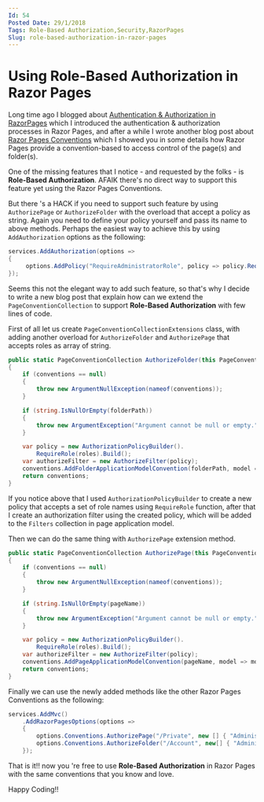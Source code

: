 ```yaml
---
Id: 54
Posted Date: 29/1/2018
Tags: Role-Based Authorization,Security,RazorPages 
Slug: role-based-authorization-in-razor-pages
---
```

# Using Role-Based Authorization in Razor Pages

Long time ago I blogged about [Authentication & Authorization in RazorPages](http://www.hishambinateya.com/authentication-and-authorization-in-razorpages) which I introduced the authentication & authorization processes in Razor Pages, and after a while I wrote another blog post about [Razor Pages Conventions](http://www.hishambinateya.com/razor-pages-conventions) which I showed you in some details how Razor Pages provide a convention-based to access control of the page(s) and folder(s).

One of the missing features that I notice - and requested by the folks - is **Role-Based Authorization**. AFAIK there's no direct way to support this feature yet using the Razor Pages Conventions.

But there 's a HACK if you need to support such feature by using `AuthorizePage` or `AuthorizeFolder` with the overload that accept a policy as string. Again you need to define your policy yourself and pass its name to above methods. Perhaps the easiest way to achieve this by using `AddAuthorization` options as the following:
```csharp
services.AddAuthorization(options =>
{ 
     options.AddPolicy("RequireAdministratorRole", policy => policy.RequireRole("Administrator"));
}); 
```
Seems this not the elegant way to add such feature, so that's why I decide to write a new blog post that explain how can we extend the `PageConventionCollection` to support **Role-Based Authorization** with few lines of code.

First of all let us create `PageConventionCollectionExtensions` class, with adding another overload for `AuthorizeFolder` and `AuthorizePage` that accepts roles as array of string.
```csharp
public static PageConventionCollection AuthorizeFolder(this PageConventionCollection conventions, string folderPath, string[] roles)
{
    if (conventions == null)
    {
        throw new ArgumentNullException(nameof(conventions));
    }

    if (string.IsNullOrEmpty(folderPath))
    {
        throw new ArgumentException("Argument cannot be null or empty.", nameof(folderPath));
    }

    var policy = new AuthorizationPolicyBuilder().
        RequireRole(roles).Build();
    var authorizeFilter = new AuthorizeFilter(policy);
    conventions.AddFolderApplicationModelConvention(folderPath, model => model.Filters.Add(authorizeFilter));
    return conventions;
}
```
If you notice above that I used `AuthorizationPolicyBuilder` to create a new policy that accepts a set of role names using `RequireRole` function, after that I create an authorization filter using the created policy, which will be added to the `Filters` collection in page application model.

Then we can do the same thing with `AuthorizePage` extension method.
```csharp
public static PageConventionCollection AuthorizePage(this PageConventionCollection conventions, string pageName, string[] roles)
{
    if (conventions == null)
    {
        throw new ArgumentNullException(nameof(conventions));
    }

    if (string.IsNullOrEmpty(pageName))
    {
        throw new ArgumentException("Argument cannot be null or empty.", nameof(pageName));
    }

    var policy = new AuthorizationPolicyBuilder().
        RequireRole(roles).Build();
    var authorizeFilter = new AuthorizeFilter(policy);
    conventions.AddPageApplicationModelConvention(pageName, model => model.Filters.Add(authorizeFilter));
    return conventions;
}
```
Finally we can use the newly added methods like the other Razor Pages Conventions as the following:
```csharp
services.AddMvc()
    .AddRazorPagesOptions(options =>
    {
        options.Conventions.AuthorizePage("/Private", new [] { "Administrators" });
        options.Conventions.AuthorizeFolder("/Account", new[] { "Administrators" });
    });
```
That is it!! now you 're free to use **Role-Based Authorization** in Razor Pages with the same conventions that you know and love.

Happy Coding!!
